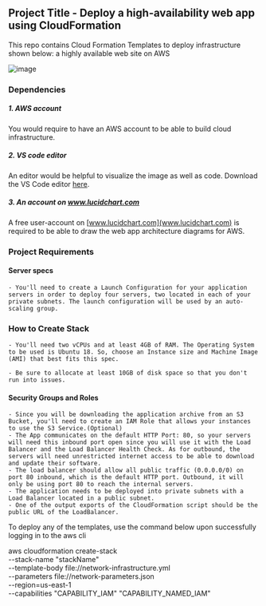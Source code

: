 ## Project Title - Deploy a high-availability web app using CloudFormation

This repo contains Cloud Formation Templates to deploy infrastructure shown below: a highly available web site on AWS

![image](https://user-images.githubusercontent.com/99427790/224475443-b62e377a-b33e-4f3b-8738-79654af6e2db.png)


### Dependencies
##### 1. AWS account
You would require to have an AWS account to be able to build cloud infrastructure.

##### 2. VS code editor
An editor would be helpful to visualize the image as well as code. Download the VS Code editor [here](https://code.visualstudio.com/download).

##### 3. An account on www.lucidchart.com
A free user-account on [www.lucidchart.com](www.lucidchart.com) is required to be able to draw the web app architecture diagrams for AWS.

### Project Requirements
#### Server specs
	- You'll need to create a Launch Configuration for your application servers in order to deploy four servers, two located in each of your private subnets. The launch configuration will be used by an auto-scaling group.
### How to Create Stack
	- You'll need two vCPUs and at least 4GB of RAM. The Operating System to be used is Ubuntu 18. So, choose an Instance size and Machine Image (AMI) that best fits this spec.
	
	- Be sure to allocate at least 10GB of disk space so that you don't run into issues. 
	
#### Security Groups and Roles
	- Since you will be downloading the application archive from an S3 Bucket, you'll need to create an IAM Role that allows your instances to use the S3 Service.(Optional)
	- The App communicates on the default HTTP Port: 80, so your servers will need this inbound port open since you will use it with the Load Balancer and the Load Balancer Health Check. As for outbound, the servers will need unrestricted internet access to be able to download and update their software.
	- The load balancer should allow all public traffic (0.0.0.0/0) on port 80 inbound, which is the default HTTP port. Outbound, it will only be using port 80 to reach the internal servers.
	- The application needs to be deployed into private subnets with a Load Balancer located in a public subnet.
	- One of the output exports of the CloudFormation script should be the public URL of the LoadBalancer.


To deploy any of the templates, use the command below upon successfully logging in to the aws cli

aws cloudformation create-stack \
	--stack-name "stackName" \
	--template-body file://network-infrastructure.yml \
	--parameters file://network-parameters.json \
	--region=us-east-1 \
	--capabilities "CAPABILITY_IAM" "CAPABILITY_NAMED_IAM"
